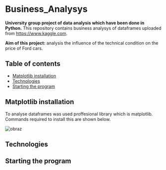 # Business_Analysys

**University group project of data analysis which have been done in Python.**
This repository contains business analysys of dataframes uploaded from https://www.kaggle.com. 

**Aim of this project:** analysis the influence of the technical condition on the price of Ford cars.

## Table of contents
* [Matplotlib installation](#matplotlib-installation)
* [Technologies](#technologies)
* [Starting the program](#starting-the-program)

##  Matplotlib installation

To analyse dataframes was used proffesional library which is matplotlib. Commands required to install this are shown below.

![obraz](https://user-images.githubusercontent.com/77791657/172053226-c57ea2dc-165e-40d9-8e0b-cab537b83770.png)

## Technologies



## Starting the program

##  




